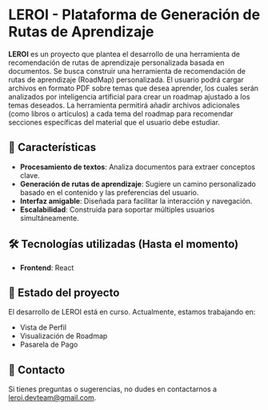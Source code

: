 # LEROI - Plataforma de Generación de Rutas de Aprendizaje

**LEROI** es un proyecto que plantea el desarrollo de una herramienta de recomendación de rutas de aprendizaje personalizada basada en documentos. Se busca construir una herramienta de recomendación de rutas de aprendizaje (RoadMap) personalizada. El usuario podrá cargar archivos en formato PDF sobre temas que desea aprender, los cuales serán analizados por inteligencia artificial para crear un roadmap ajustado a los temas deseados. La herramienta permitirá añadir archivos adicionales (como libros o artículos) a cada tema del roadmap para recomendar secciones específicas del material que el usuario debe estudiar.

## 🚀 Características

- **Procesamiento de textos**: Analiza documentos para extraer conceptos clave.
- **Generación de rutas de aprendizaje**: Sugiere un camino personalizado basado en el contenido y las preferencias del usuario.
- **Interfaz amigable**: Diseñada para facilitar la interacción y navegación.
- **Escalabilidad**: Construida para soportar múltiples usuarios simultáneamente.

## 🛠️ Tecnologías utilizadas (Hasta el momento)

- **Frontend**: React

## 🚧 Estado del proyecto
El desarrollo de LEROI está en curso. Actualmente, estamos trabajando en:
- Vista de Perfil
- Visualización de Roadmap
- Pasarela de Pago

## 📧 Contacto

Si tienes preguntas o sugerencias, no dudes en contactarnos a leroi.devteam@gmail.com.
